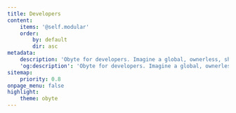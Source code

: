 ```yaml
---
title: Developers
content:
    items: '@self.modular'
    order:
        by: default
        dir: asc
metadata:
    description: 'Obyte for developers. Imagine a global, ownerless, shared database any app can freely read from.'
    'og:description': 'Obyte for developers. Imagine a global, ownerless, shared database any app can freely read from.'
sitemap:
    priority: 0.8
onpage_menu: false
highlight:
    theme: obyte
---
```


